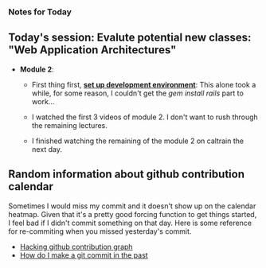 ### Notes for Today

## Today's session: Evalute potential new classes: "Web Application Architectures"

* **Module 2**:
	* First thing first, [**set up development environment**](https://d396qusza40orc.cloudfront.net/webapplications/SettingUpYourDevelopmentEnvironment.pdf): This alone took a while, for some reason, I couldn't get the _gem install rails_ part to work...

	* I watched the first 3 videos of module 2. I don't want to rush through the remaining lectures.

	* I finished watching the remaining of the module 2 on caltrain the next day.

## Random information about github contribution calendar

Sometimes I would miss my commit and it doesn't show up on the calendar heatmap. Given that it's a pretty good forcing function to get things started, I feel bad if I didn't commit something on that day. Here is some reference for re-commiting when you missed yesterday's commit.

* [Hacking github contribution graph](http://bd808.com/blog/2013/04/17/hacking-github-contributions-graph/)
* [How do I make a git commit in the past](http://stackoverflow.com/questions/3895453/how-do-i-make-a-git-commit-in-the-past)
